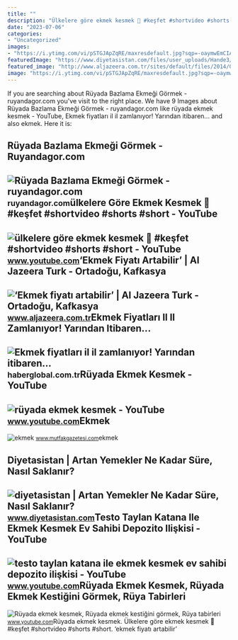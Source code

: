 ```yaml
---
title: ""
description: "Ülkelere göre ekmek kesmek 🍞 #keşfet #shortvideo #shorts #short"
date: "2023-07-06"
categories:
- "Uncategorized"
images:
- "https://i.ytimg.com/vi/pSTGJApZqRE/maxresdefault.jpg?sqp=-oaymwEmCIAKENAF8quKqQMa8AEB-AH2BoAC0AWKAgwIABABGGUgZShlMA8=&amp;rs=AOn4CLA0pu4k1NMKnQZIsFjuRS9c6tHpUQ"
featuredImage: "https://www.diyetasistan.com/files/user_uploads/Hande3/ekmek.jpg"
featured_image: "http://www.aljazeera.com.tr/sites/default/files/2014/04/14/ekmek3-788_1.jpg"
image: "https://i.ytimg.com/vi/pSTGJApZqRE/maxresdefault.jpg?sqp=-oaymwEmCIAKENAF8quKqQMa8AEB-AH2BoAC0AWKAgwIABABGGUgZShlMA8=&amp;rs=AOn4CLA0pu4k1NMKnQZIsFjuRS9c6tHpUQ"
---
```


If you are searching about Rüyada Bazlama Ekmeği Görmek - ruyandagor.com you've visit to the right place. We have 9 Images about Rüyada Bazlama Ekmeği Görmek - ruyandagor.com like rüyada ekmek kesmek - YouTube, Ekmek fiyatları il il zamlanıyor! Yarından itibaren... and also ekmek. Here it is:

Rüyada Bazlama Ekmeği Görmek - Ruyandagor.com
---------------------------------------------

 ![Rüyada Bazlama Ekmeği Görmek - ruyandagor.com](https://images.ruyandagor.com/2017/04/ekmek-kesmek-0107.jpg) <small>ruyandagor.com</small>ülkelere Göre Ekmek Kesmek 🍞 #keşfet #shortvideo #shorts #short - YouTube
-------------------------------------------------------------------------

 ![ülkelere göre ekmek kesmek 🍞 #keşfet #shortvideo #shorts #short - YouTube](https://i.ytimg.com/vi/n90GW6_34-w/maxres2.jpg?sqp=-oaymwEoCIAKENAF8quKqQMcGADwAQH4Ac4FgAL8CYoCDAgAEAEYZSBRKEgwDw==&rs=AOn4CLBq7Q9hz08Xau7trWgIHCD9l6IaGw) <small>www.youtube.com</small>‘Ekmek Fiyatı Artabilir’ | Al Jazeera Turk - Ortadoğu, Kafkasya
---------------------------------------------------------------

 ![‘Ekmek fiyatı artabilir’ | Al Jazeera Turk - Ortadoğu, Kafkasya](http://www.aljazeera.com.tr/sites/default/files/2014/04/14/ekmek3-788_1.jpg) <small>www.aljazeera.com.tr</small>Ekmek Fiyatları Il Il Zamlanıyor! Yarından Itibaren...
------------------------------------------------------

 ![Ekmek fiyatları il il zamlanıyor! Yarından itibaren...](https://i.haberglobal.com.tr/storage/files/images/2022/07/31/ekmek-fiyatlari-il-il-zamlaniyor-yarindan-itibaren-AF6B.jpg) <small>haberglobal.com.tr</small>Rüyada Ekmek Kesmek - YouTube
-----------------------------

 ![rüyada ekmek kesmek - YouTube](https://i.ytimg.com/vi/pSTGJApZqRE/maxresdefault.jpg?sqp=-oaymwEmCIAKENAF8quKqQMa8AEB-AH2BoAC0AWKAgwIABABGGUgZShlMA8=&rs=AOn4CLA0pu4k1NMKnQZIsFjuRS9c6tHpUQ) <small>www.youtube.com</small>Ekmek
-----

 ![ekmek](https://1.bp.blogspot.com/-NQHwl7qOBvA/Xn_EHs9RRoI/AAAAAAAAWbo/AK4osXK1oBsCTRVKU3-zvyEYFsCCW0OtACLcBGAsYHQ/w1200-h630-p-k-no-nu/ekmek%2B%25283%2529.jpg) <small>www.mutfakgazetesi.com</small>ekmek

Diyetasistan | Artan Yemekler Ne Kadar Süre, Nasıl Saklanır?
------------------------------------------------------------

 ![diyetasistan | Artan Yemekler Ne Kadar Süre, Nasıl Saklanır?](https://www.diyetasistan.com/files/user_uploads/Hande3/ekmek.jpg) <small>www.diyetasistan.com</small>Testo Taylan Katana Ile Ekmek Kesmek Ev Sahibi Depozito Ilişkisi - YouTube
--------------------------------------------------------------------------

 ![testo taylan katana ile ekmek kesmek ev sahibi depozito ilişkisi - YouTube](https://i.ytimg.com/vi/7l3ylMmON8U/maxresdefault.jpg) <small>www.youtube.com</small>Rüyada Ekmek Kesmek, Rüyada Ekmek Kestiğini Görmek, Rüya Tabirleri
------------------------------------------------------------------

 ![Rüyada ekmek kesmek, Rüyada ekmek kestiğini görmek, Rüya tabirleri](https://i.ytimg.com/vi/sVpK_bRqwdA/maxresdefault.jpg) <small>www.youtube.com</small>Rüyada ekmek kesmek. Ülkelere göre ekmek kesmek 🍞 #keşfet #shortvideo #shorts #short. ‘ekmek fiyatı artabilir’
